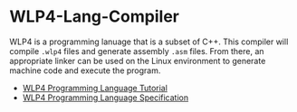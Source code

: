 # WLP4-Lang-Compiler
WLP4 is a programming lanuage that is a subset of C++. This compiler will compile ```.wlp4``` files and generate assembly ```.asm``` files. From there, an appropriate linker can be used on the Linux environment to generate machine code and execute the program.

- [WLP4 Programming Language Tutorial](https://student.cs.uwaterloo.ca/~cs241/wlp4/WLP4tutorial.html)
- [WLP4 Programming Language Specification](https://student.cs.uwaterloo.ca/~cs241/wlp4/WLP4.html)
